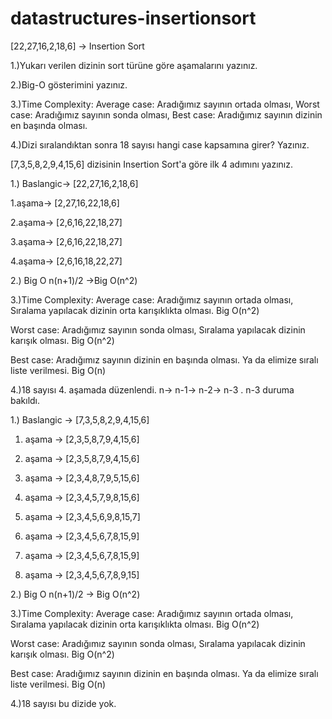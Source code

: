 # datastructures-insertionsort
[22,27,16,2,18,6] -> Insertion Sort

1.)Yukarı verilen dizinin sort türüne göre aşamalarını yazınız.

2.)Big-O gösterimini yazınız.

3.)Time Complexity: 
Average case: Aradığımız sayının ortada olması,
Worst case: Aradığımız sayının sonda olması, 
Best case: Aradığımız sayının dizinin en başında olması.

4.)Dizi sıralandıktan sonra 18 sayısı hangi case kapsamına girer? Yazınız.



[7,3,5,8,2,9,4,15,6] dizisinin Insertion Sort'a göre ilk 4 adımını yazınız.


1.) 
Baslangic-> [22,27,16,2,18,6] 
    
1.aşama->   [2,27,16,22,18,6]
    
2.aşama->   [2,6,16,22,18,27]
    
3.aşama->   [2,6,16,22,18,27]
    
4.aşama->   [2,6,16,18,22,27]

2.) Big O n(n+1)/2 ->Big O(n^2)

3.)Time Complexity: 
Average case: Aradığımız sayının ortada olması, Sıralama yapılacak dizinin orta karışıklıkta olması. Big O(n^2)

Worst case: Aradığımız sayının sonda olması, Sıralama yapılacak dizinin karışık olması. Big O(n^2)

Best case: Aradığımız sayının dizinin en başında olması. Ya da elimize sıralı liste verilmesi. Big O(n)

4.)18 sayısı 4. aşamada düzenlendi. n-> n-1-> n-2-> n-3 . n-3 duruma bakıldı.


1.) 
Baslangic -> [7,3,5,8,2,9,4,15,6]
    
1. aşama  -> [2,3,5,8,7,9,4,15,6]
    
2. aşama  -> [2,3,5,8,7,9,4,15,6]
    
3. aşama  -> [2,3,4,8,7,9,5,15,6]
    
4. aşama  -> [2,3,4,5,7,9,8,15,6]
    
5. aşama  -> [2,3,4,5,6,9,8,15,7]
    
6. aşama  -> [2,3,4,5,6,7,8,15,9]
    
7. aşama  -> [2,3,4,5,6,7,8,15,9]
    
8. aşama  -> [2,3,4,5,6,7,8,9,15]

2.) Big O n(n+1)/2 -> Big O(n^2)

3.)Time Complexity: 
Average case: Aradığımız sayının ortada olması, Sıralama yapılacak dizinin orta karışıklıkta olması. Big O(n^2)

Worst case: Aradığımız sayının sonda olması, Sıralama yapılacak dizinin karışık olması. Big O(n^2)

Best case: Aradığımız sayının dizinin en başında olması. Ya da elimize sıralı liste verilmesi. Big O(n)

4.)18 sayısı bu dizide yok.
